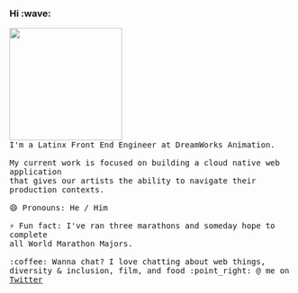 <p>
  <h3>Hi :wave:</h3>
    <img src="https://media.giphy.com/media/PFXmxJoyTNfDG/source.gif" width="200px" />
  <br>
  <samp>
  I'm a Latinx Front End Engineer at DreamWorks Animation. 
  <br><br>
  My current work is focused on building a cloud native web application <br>
  that gives our artists the ability to navigate their production contexts.
  <br><br>😄 Pronouns: He / Him  
  <br><br>⚡ Fun fact: I've ran three marathons and someday hope to complete <br>all World Marathon Majors.
    <br><br>:coffee: Wanna chat? I love chatting about web things, <br> diversity & inclusion, film, and food
  :point_right: @ me on <a href="https://twitter.com/aroduribe">Twitter</a>
  </samp>
  <br >
</p>
